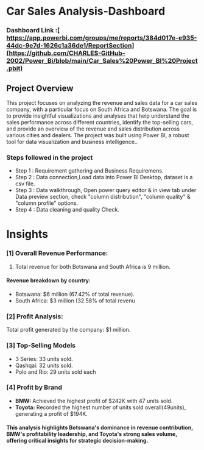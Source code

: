 # Car Sales Analysis-Dashboard

### Dashboard Link :[ https://app.powerbi.com/groups/me/reports/384d017e-e935-44dc-9e7d-1626c1a36de1/ReportSection](https://github.com/CHARLES-GitHub-2002/Power_Bi/blob/main/Car_Sales%20Power_BI%20Project.pbit)

## Project Overview 
This project focuses on analyzing the revenue and sales data for a car sales company, with a particular focus on South Africa and Botswana. The goal is to provide insightful visualizations and analyses that help understand the sales performance across different countries, identify the top-selling cars, and provide an overview of the revenue and sales distribution across various cities and dealers. The project was built using Power BI, a robust tool for data visualization and business intelligence..
### Steps followed in the project 
- Step 1 : Requirement gathering and Business Requiremens.
- Step 2 : Data connection,Load data into Power BI Desktop, dataset is a csv file.
- Step 3 : Data walkthrough, Open power query editor & in view tab under Data preview section, check "column distribution", "column quality" & "column profile" options.
- Step 4 : Data cleaning and quality Check.


# Insights

### [1]   Overall Revenue Performance:

 1. Total revenue for both Botswana and South Africa is 9 million.
 #### Revenue breakdown by country:
- Botswana: $6 million (67.42% of total revenue).
- South Africa: $3 million (32.58% of total revenu
           
### [2] Profit Analysis:

Total profit generated by the company: $1 million.

  
  ### [3] Top-Selling Models
- 3 Series: 33 units sold.
- Qashqai: 32 units sold.
- Polo and Rio: 29 units sold each

 ### [4] Profit by Brand
 
 - **BMW:** Achieved the highest profit of $242K with 47 units sold.
- **Toyota:**  Recorded the highest number of units sold overall(49units), generating a profit of $194K.
 
 #### This analysis highlights Botswana's dominance in revenue contribution, BMW's profitability leadership, and Toyota's strong sales volume, offering critical insights for strategic decision-making.


